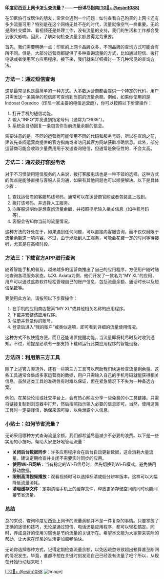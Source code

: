 **印度尼西亚上网卡怎么查流量？——一份详尽指南[[TG💪+ @esim1088](https://t.me/s/esim1088)]**

在印尼旅行或居住的朋友，常常会遇到一个问题：如何查看自己购买的上网卡还有多少流量可用？特别是在这个网络无处不在的时代，流量就像空气一样重要。无论是刷社交媒体、看视频还是处理工作，没有流量的支持，我们的生活和工作都会受到很大影响。因此，了解如何检查流量余额显得尤为重要。

首先，我们需要明确一点：印尼的上网卡品牌众多，不同品牌的查询方式可能会有所不同。但是，大部分运营商都提供了多种查询流量的方式，比如通过短信、拨打电话或者使用官方应用程序。接下来，我们就来详细探讨一下几种常见的查询方法。

### 方法一：通过短信查询

这是最常见也是最简单的一种方式。大多数运营商都会提供一个特定的代码，用户只需发送一条简单的短信即可查询到当前的流量余额。例如，如果你使用的是Indosat Ooredoo（印尼一家主要的电信运营商），你可以按照以下步骤操作：

1. 打开手机的短信功能。
2. 输入“INFO”并发送到指定号码（通常为“3636”）。
3. 系统会自动回复一条包含你当前流量余额的信息。

需要注意的是，不同的运营商可能使用不同的代码和服务号码，所以在查询之前，建议先查阅运营商提供的官方指南或者访问其官方网站获取准确信息。此外，部分运营商可能会收取少量费用用于发送查询短信，但通常是象征性的，不会太高。

### 方法二：通过拨打客服电话

对于不习惯使用短信服务的人来说，拨打客服电话也是一种不错的选择。这种方式的优点是能够直接与客服人员沟通，如果有其他问题也可以顺便解决。以下是具体步骤：

1. 查找运营商的客服热线号码。通常可以在运营商官网或者包装盒上找到。
2. 拨打该号码，并选择人工服务。
3. 向客服说明你是想查询流量余额，并按照提示输入相关信息（如手机号码等）。
4. 客服会告知你当前的流量情况。

这种方法的好处在于，如果遇到任何问题，可以直接向客服咨询，而不仅仅局限于流量余额这一项内容。不过，由于涉及到人工服务，可能会花费一定的时间等待接听，尤其是在高峰时段。

### 方法三：下载官方APP进行查询

随着智能手机的普及，越来越多的运营商推出了自己的应用程序，方便用户随时随地查询各项服务状态。以XL Axiata为例，他们开发了一款名为“MY XL”的应用，用户可以通过这款软件轻松管理自己的账户信息，包括流量余额、通话时长以及短信条数等。

要使用此方法，请按照以下步骤操作：

1. 在手机的应用商店搜索“MY XL”或其他相关名称的应用程序。
2. 下载并安装该应用程序。
3. 注册并登录你的账号。
4. 登录后进入“我的账户”或类似选项，即可看到详细的流量使用情况。

这种方式不仅快捷方便，而且还能设置提醒功能，当流量即将耗尽时及时收到通知。不过，前提是必须有一部支持下载和运行此类应用程序的智能设备。

### 方法四：利用第三方工具

除了上述官方渠道外，还有一些第三方工具可以帮助我们快速检查流量剩余量。这些工具通常会集成多家运营商的数据，用户只需输入自己的手机号码就能获得相关信息。虽然这类工具的准确性有时难以保证，但在紧急情况下不失为一种备选方案。

例如，在某些论坛或社交平台上，会有热心网友分享一些免费的小工具链接。只需将链接复制到浏览器中打开，然后按照指示输入必要的信息即可。当然，使用这类工具时一定要谨慎，确保来源可靠，以免泄露个人信息。

### 小贴士：如何节省流量？

无论采用哪种方式查询流量余额，我们都希望尽量减少不必要的浪费。以下是一些实用的小技巧，帮助大家更好地管理流量：

- **关闭后台数据同步**：许多应用程序会在后台自动更新数据，这会消耗大量流量。建议定期检查并关闭不需要实时同步的应用。
- **使用Wi-Fi网络**：当有稳定的Wi-Fi信号时，优先切换到Wi-Fi模式，避免使用移动数据。
- **限制高清视频播放**：观看视频时可以选择标清或低分辨率版本，这样可以大幅降低流量消耗。
- **清理缓存文件**：定期清理手机上的缓存文件，释放更多存储空间的同时也能间接节省流量。

### 总结

总的来说，查询印度尼西亚上网卡的流量余额并不是一件复杂的事情。只要掌握了正确的途径和技巧，无论是通过短信、电话还是应用程序，都可以轻松搞定。同时，养成良好的使用习惯也是节约流量的关键所在。希望本文能为大家带来实际的帮助，让大家在印尼的生活更加顺畅愉快。

无论你选择哪种方式，记得定期检查流量余额，以免因疏忽导致超出预算甚至断网的情况发生。毕竟，谁都不想在关键时刻发现自己已经没有流量了吧？所以，从现在开始行动起来吧！

[[TG💪+ @esim1088](https://t.me/s/esim1088) ![Image](https://i.postimg.cc/4NQfJmqS/Snipaste-2025-05-13-00-14-12.png)]